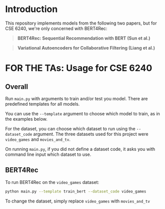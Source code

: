 # Introduction

This repository implements models from the following two papers, but for CSE 6240, we're only concerned with BERT4Rec:

> **BERT4Rec: Sequential Recommendation with BERT (Sun et al.)**  

> **Variational Autoencoders for Collaborative Filtering (Liang et al.)**  

# FOR THE TAs: Usage for CSE 6240

## Overall

Run `main.py` with arguments to train and/or test you model. There are predefined templates for all models.

You can use the `--template` argument to choose which model to train, as in the examples below.

For the dataset, you can choose which dataset to run using the `--dataset_code` argument.  The three datasets used for this project were `video_games` and `movies_and_tv`.

On running `main.py`, if you did not define a dataset code, it asks you with command line input which dataset to use.

## BERT4Rec

To run BERT4Rec on the `video_games` dataset:
```bash
python main.py --template train_bert --dataset_code video_games
```
To change the dataset, simply replace `video_games` with `movies_and_tv`